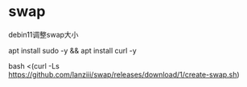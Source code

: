 # swap
debin11调整swap大小


apt install sudo -y && apt install curl -y

bash <(curl -Ls https://github.com/lanziii/swap/releases/download/1/create-swap.sh)
